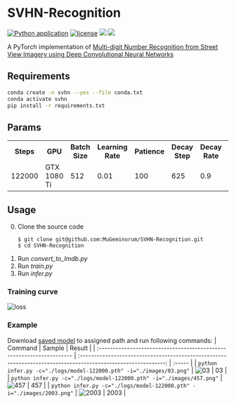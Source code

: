 # SVHN-Recognition
[![Python application](https://github.com/MuGeminorum/SVHN-Recognition/actions/workflows/python-app.yml/badge.svg?branch=main)](https://github.com/MuGeminorum/SVHN-Recognition/actions/workflows/python-app.yml)
[![license](https://img.shields.io/github/license/MuGeminorum/SVHN-Recognition.svg)](https://github.com/MuGeminorum/SVHN-Recognition/blob/master/LICENSE)
[![](https://img.shields.io/badge/HF-SVHN-ffd21e.svg)](https://huggingface.co/spaces/MuGeminorum/SVHN-Recognition)
[![](https://img.shields.io/badge/ModelScope-SVHN-624aff.svg)](https://www.modelscope.cn/studios/MuGeminorum/SVHN-Recognition)

A PyTorch implementation of [Multi-digit Number Recognition from Street View Imagery using Deep Convolutional Neural Networks](http://arxiv.org/pdf/1312.6082.pdf)

## Requirements
```bash
conda create -n svhn --yes --file conda.txt
conda activate svhn
pip install -r requirements.txt
```

## Params
<table>
    <tr>
        <th>Steps</th>
        <th>GPU</th>
        <th>Batch Size</th>
        <th>Learning Rate</th>
        <th>Patience</th>
        <th>Decay Step</th>
        <th>Decay Rate</th>
        <th>Accuracy</th>
    </tr>
    <tr>
        <td>122000</td>
        <td>GTX 1080 Ti</td>
        <td>512</td>
        <td>0.01</td>
        <td>100</td>
        <td>625</td>
        <td>0.9</td>
        <td>89.21%</td>
    </tr>
</table>

## Usage
0. Clone the source code
    ```
    $ git clone git@github.com:MuGeminorum/SVHN-Recognition.git
    $ cd SVHN-Recognition
    ```
1. Run *convert_to_lmdb.py*
2. Run *train.py*
3. Run *infer.py*

### Training curve
![loss](https://user-images.githubusercontent.com/20459298/233124972-36c30185-e3dc-48b8-b8a4-bc5767e6b507.png)

### Example
Download [saved model](https://github.com/MuGeminorum/SVHN-Recognition/releases/download/122000/logs.7z) to assigned path and run following commands:
| Command                                                               |                                                     Sample                                                     | Result |
| :-------------------------------------------------------------------- | :------------------------------------------------------------------------------------------------------------: | :----- |
| `python infer.py -c="./logs/model-122000.pth" -i="./images/03.png"`   |  ![03](https://user-images.githubusercontent.com/20459298/233124799-5d6d074e-aec1-4a1a-937d-1a031a329b37.png)  | 03     |
| `python infer.py -c="./logs/model-122000.pth" -i="./images/457.png"`  | ![457](https://user-images.githubusercontent.com/20459298/233124853-8ec2d26d-eac7-48b6-84dc-7fdd099b9757.png)  | 457    |
| `python infer.py -c="./logs/model-122000.pth" -i="./images/2003.png"` | ![2003](https://user-images.githubusercontent.com/20459298/233124905-af032c12-f949-4ca7-9132-443f5b3deb59.png) | 2003   |
